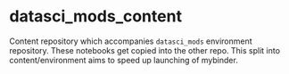# datasci_mods_content

Content repository which accompanies `datasci_mods` environment repository. These notebooks get copied into the other repo.  This split into content/environment aims to speed up launching of mybinder.  
